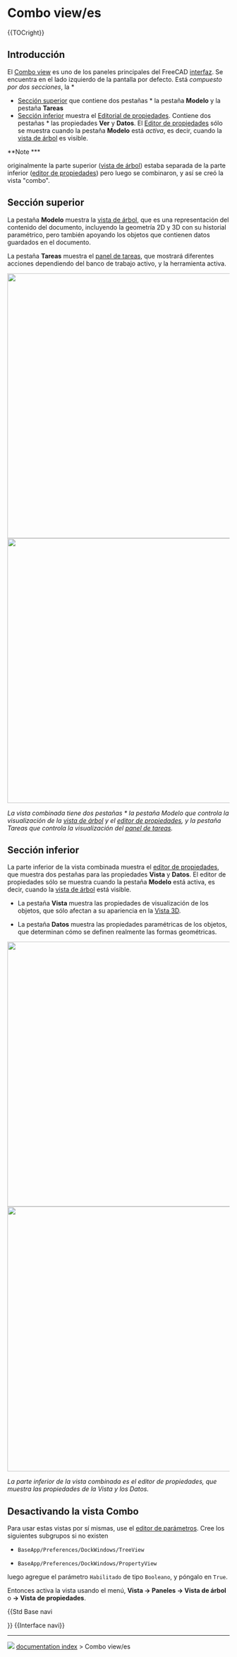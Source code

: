 # Combo view/es
{{TOCright}}

## Introducción

El [Combo view](combo_view/es.md) es uno de los paneles principales del FreeCAD [interfaz](interface/es.md). Se encuentra en el lado izquierdo de la pantalla por defecto. Está *compuesto por dos secciones*, la   *

-   [Sección superior](#Upper_section/es.md) que contiene dos pestañas   * la pestaña **Modelo** y la pestaña **Tareas**
-   [Sección inferior](#Lower_section/es.md) muestra el [Editorial de propiedades](property_editor/es.md). Contiene dos pestañas   * las propiedades **Ver** y **Datos**. El [Editor de propiedades](property_editor/es.md) sólo se muestra cuando la pestaña **Modelo** está *activa*, es decir, cuando la [vista de árbol](tree_view/es.md) es visible.


**Note   ***

originalmente la parte superior ([vista de árbol](tree_view/es.md)) estaba separada de la parte inferior ([editor de propiedades](property_editor/es.md)) pero luego se combinaron, y así se creó la vista \"combo\".

## Sección superior 

La pestaña **Modelo** muestra la [ vista de árbol](tree_view/es.md), que es una representación del contenido del documento, incluyendo la geometría 2D y 3D con su historial paramétrico, pero también apoyando los objetos que contienen datos guardados en el documento.

La pestaña **Tareas** muestra el [panel de tareas](task_panel/es.md), que mostrará diferentes acciones dependiendo del banco de trabajo activo, y la herramienta activa.

<img alt="" src=images/FreeCAD_Combo_view_Tree_View_properties.png  style="width   *" height="600px;"> <img alt="" src=images/FreeCAD_Combo_view_Task_panel.png  style="width   *" height="600px;">



*La vista combinada tiene dos pestañas   * la pestaña Modelo que controla la visualización de la [ vista de árbol](tree_view/es.md) y el [editor de propiedades](property_editor/es.md), y la pestaña Tareas que controla la visualización del [ panel de tareas](task_panel/es.md).*

## Sección inferior 

La parte inferior de la vista combinada muestra el [editor de propiedades](property_editor/es.md), que muestra dos pestañas para las propiedades **Vista** y **Datos**. El editor de propiedades sólo se muestra cuando la pestaña **Modelo** está activa, es decir, cuando la [ vista de árbol](tree_view/es.md) está visible.

-   La pestaña **Vista** muestra las propiedades de visualización de los objetos, que sólo afectan a su apariencia en la [Vista 3D](3D_view/es.md).

-   La pestaña **Datos** muestra las propiedades paramétricas de los objetos, que determinan cómo se definen realmente las formas geométricas.

<img alt="" src=images/FreeCAD_Combo_view_Tree_View_properties.png  style="width   *" height="600px;"> <img alt="" src=images/FreeCAD_Combo_view_Tree_Data_properties.png  style="width   *" height="600px;">



*La parte inferior de la vista combinada es el editor de propiedades, que muestra las propiedades de la Vista y los Datos.*

## Desactivando la vista Combo 

Para usar estas vistas por sí mismas, use el [editor de parámetros](Std_DlgParameter/es.md). Cree los siguientes subgrupos si no existen

-    `BaseApp/Preferences/DockWindows/TreeView`
    

-    `BaseApp/Preferences/DockWindows/PropertyView`
    

luego agregue el parámetro `Habilitado` de tipo `Booleano`, y póngalo en `True`.

Entonces activa la vista usando el menú, **Vista → Paneles → Vista de árbol** o **→ Vista de propiedades**.


{{Std Base navi

}} {{Interface navi}}



---
![](images/Right_arrow.png) [documentation index](../README.md) > Combo view/es
